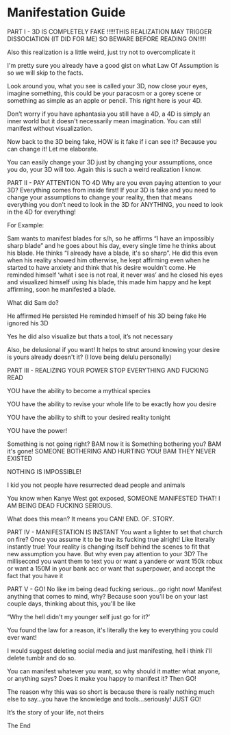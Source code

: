 # Manifestation Guide
PART I - 3D IS COMPLETELY FAKE
!!!!!THIS REALIZATION MAY TRIGGER DISSOCIATION (IT DID FOR ME) SO BEWARE BEFORE READING ON!!!!!

Also this realization is a little weird, just try not to overcomplicate it

I'm pretty sure you already have a good gist on what Law Of Assumption is so we will skip to the facts.


Look around you, what you see is called your 3D, now close your eyes, imagine something, this could be your paracosm or a gorey scene or something as simple as an apple or pencil. This right here is your 4D.


Don’t worry if you have aphantasia you still have a 4D, a 4D is simply an inner world but it doesn't necessarily mean imagination. You can still manifest without visualization.


Now back to the 3D being fake, HOW is it fake if i can see it? Because you can change it! Let me elaborate.


You can easily change your 3D just by changing your assumptions, once you do, your 3D will too. Again this is such a weird realization I know.


PART II - PAY ATTENTION TO 4D
Why are you even paying attention to your 3D? Everything comes from inside first! If your 3D is fake and you need to change your assumptions to change your reality, then that means everything you don't need to look in the 3D for ANYTHING, you need to look in the 4D for everything!  

For Example:

Sam wants to manifest blades for s/h, so he affirms “I have an impossibly sharp blade” and he goes about his day, every single time he thinks about his blade. He thinks “I already have a blade, it's so sharp”. He did this even when his reality showed him otherwise, he kept affirming even when he started to have anxiety and think that his desire wouldn't come. He reminded himself ‘what i see is not real, it never was’ and he closed his eyes and visualized himself using his blade, this made him happy and he kept affirming, soon he manifested a blade.


What did Sam do?

He affirmed
He persisted
He reminded himself of his 3D being fake
He ignored his 3D

Yes he did also visualize but thats a tool, it’s not necessary


Also, be delusional if you want! It helps to strut around knowing your desire is yours already doesn't it? (I love being delulu personally)


PART III - REALIZING YOUR POWER
STOP EVERYTHING AND FUCKING READ


YOU have the ability to become a mythical species

YOU have the ability to revise your whole life to be exactly how you desire

YOU have the ability to shift to your desired reality tonight

YOU have the power!

Something is not going right? BAM now it is
Something bothering you? BAM it's gone!
SOMEONE BOTHERING AND HURTING YOU! BAM THEY NEVER EXISTED

NOTHING IS IMPOSSIBLE!


I kid you not people have resurrected dead people and animals


You know when Kanye West got exposed, SOMEONE MANIFESTED THAT! I AM BEING DEAD FUCKING SERIOUS.


What does this mean? It means you CAN! END. OF. STORY.


PART IV - MANIFESTATION IS INSTANT
You want a lighter to set that church on fire? Once you assume it to be true its fucking true alright! Like literally instantly true! Your reality is changing itself behind the scenes to fit that new assumption you have. But why even pay attention to your 3D? The millisecond you want them to text you or want a yandere or want 150k robux or want a 150M in your bank acc or want that superpower, and accept the fact that you have it

PART V - GO!
No like im being dead fucking serious…go right now! Manifest anything that comes to mind, why? Because soon you'll be on your last couple days, thinking about this, you'll be like


“Why the hell didn't my younger self just go for it?’


You found the law for a reason, it's literally the key to everything you could ever want!


I would suggest deleting social media and just manifesting, hell i think i'll delete tumblr and do so.


You can manifest whatever you want, so why should it matter what anyone, or anything says? Does it make you happy to manifest it? Then GO!


The reason why this was so short is because there is really nothing much else to say…you have the knowledge and tools…seriously! JUST GO!


It’s the story of your life, not theirs


The End
